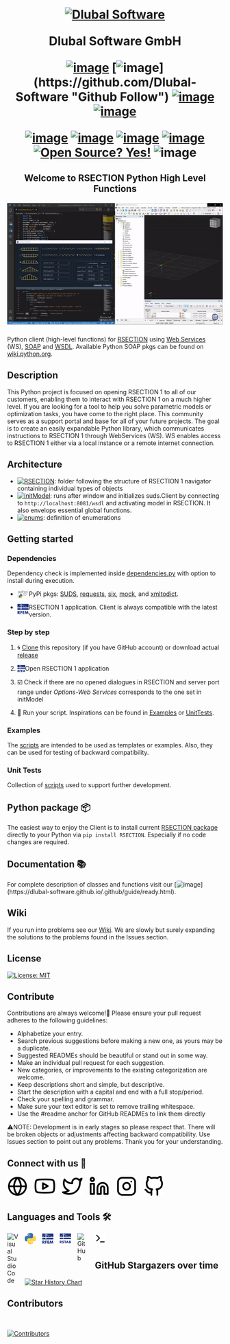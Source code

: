 <h1 align="center">
<a href="https://www.dlubal.com/en" title="Logo"><img src="https://raw.githubusercontent.com/Dlubal-Software/RFEM_Python_Client/main/img/logo.gif" width="180" height="180" alt="Dlubal Software" /></a>

Dlubal Software GmbH

[![image](https://img.shields.io/twitter/follow/dlubal_en?style=social)](https://twitter.com/dlubal_en "Twitter Follow")
[![image](https://img.shields.io/badge/GitHub-Dlubal_Software-darkblue?logo=github&amp;)](https://github.com/Dlubal-Software "Github Follow")
[![image](https://img.shields.io/badge/http://-dlubal.com-darkblue)](https://www.dlubal.com/en-US "Dlubal Website")
[![image](https://img.shields.io/badge/docs-API-darkblue?logo=read-the-docs&amp;logoColor=white)](https://dlubal-software.github.io/.github/ "Documentation")

[![image](https://img.shields.io/badge/RFEM-v6.0-blue)](https://www.dlubal.com/en/products/rfem-fea-software/what-is-rfem "RFEM")
[![image](https://img.shields.io/badge/RSTAB-v9.0-blue)](https://www.dlubal.com/en/products/rstab-beam-structures/what-is-rstab "RSTAB")
[![image](https://img.shields.io/badge/RSECTION-v1.0-blue)](https://www.dlubal.com/en/products/cross-section-properties-software/rsection "RSECTION")
[![image](https://img.shields.io/badge/Python-3-blue?logo=python&amp;logoColor=yellow)](https://www.python.org/)
[![Open Source? Yes!](https://badgen.net/badge/Open%20Source%20%3F/Yes%21/blue?icon=github)](https://github.com/Dlubal-Software/RSECTION_Python_Client)
![image](https://img.shields.io/badge/coverage-87%25-green)

</h1>


<h2 align="center">

Welcome to RSECTION Python High Level Functions

<a href="https://www.dlubal.com/en/products/cross-section-properties-software/rsection" title="API"><img src="./img/2Dtruss.gif" width=550 alt="Tutorial" /></a>
</h2>

Python client (high-level functions) for [RSECTION](https://www.dlubal.com/en/products/cross-section-properties-software/rsection) using [Web Services](https://en.wikipedia.org/wiki/Web_service) (WS), [SOAP](https://cs.wikipedia.org/wiki/SOAP) and [WSDL](https://en.wikipedia.org/wiki/Web_Services_Description_Language). Available Python SOAP pkgs can be found on [wiki.python.org](https://wiki.python.org/moin/WebServices#SOAP).


## Description
This Python project is focused on opening RSECTION 1 to all of our customers, enabling them to interact with RSECTION 1 on a much higher level. If you are looking for a tool to help you solve parametric models or optimization tasks, you have come to the right place. This community serves as a support portal and base for all of your future projects. The goal is to create an easily expandable Python library, which communicates instructions to RSECTION 1 through WebServices (WS). WS enables access to RSECTION 1 either via a local instance or a remote internet connection.

## Architecture

* [![RSECTION](https://img.shields.io/badge/RSECTION-blue)](/RSECTION): folder following the structure of RSECTION 1 navigator containing individual types of objects
* [![initModel](https://img.shields.io/badge/initModel.py-blue)](/RSECTION/initModel.py): runs after window and initializes suds.Client by connecting to `http://localhost:8081/wsdl` and activating model in RSECTION. It also envelops essential global functions.
* [![enums](https://img.shields.io/badge/enums.py-blue)](/RSECTION/enums.py): definition of enumerations



## Getting started

### Dependencies
Dependency check is implemented inside [dependencies.py](RSECTION/dependencies.py) with option to install during execution.
* <img align="left" alt="PyPi" width="26px" src="https://raw.githubusercontent.com/Dlubal-Software/RFEM_Python_Client/main/img/PyPI.png" style="padding-right:1px;">PyPi pkgs: [SUDS](https://github.com/cackharot/suds-py3), [requests](https://docs.python-requests.org/en/master/), [six](https://pypi.org/project/six/), [mock](https://pypi.org/project/mock/), and [xmltodict](https://pypi.org/project/xmltodict/).

* <img align="left" alt="RSECTION" width="26px" src="https://raw.githubusercontent.com/Dlubal-Software/RFEM_Python_Client/main/img/RFEM.png" style="padding-right:1px;">RSECTION 1 application. Client is always compatible with the latest version.

### Step by step
1) 🌀 [Clone](https://git-scm.com/book/en/v2/Git-Basics-Getting-a-Git-Repository#:~:text=Cloning%20an%20Existing%20Repository) this repository (if you have GitHub account) or download actual [release](https://github.com/Dlubal-Software/RFEM_Python_Client/releases)
2) <img align="left" alt="RSECTION" width="18px" src="https://raw.githubusercontent.com/Dlubal-Software/RFEM_Python_Client/main/img/RFEM.png"> Open RSECTION 1 application

3) ☑️ Check if there are no opened dialogues in RSECTION and server port range under *Options-Web Services* corresponds to the one set in initModel
4) 🏃 Run your script. Inspirations can be found in [Examples](/Examples/) or [UnitTests](/UnitTests/).

### Examples
The [scripts](https://github.com/Dlubal-Software/RSECTION_Python_Client/tree/main/Examples) are intended to be used as templates or examples. Also, they can be used for testing of backward compatibility.

### Unit Tests
Collection of [scripts](https://github.com/Dlubal-Software/RSECTION_Python_Client/tree/main/UnitTests) used to support further development.

## Python package 📦
The easiest way to enjoy the Client is to install current [RSECTION package](https://pypi.org/project/RFEM/) directly to your Python via `pip install RSECTION`. Especially if no code changes are required.

## Documentation 📚
For complete description of classes and functions visit our [![image](https://img.shields.io/badge/GitHub-page-darkblue?logo=github&amp;)](https://dlubal-software.github.io/.github/guide/ready.html).

## Wiki
If you run into problems see our [Wiki](https://github.com/Dlubal-Software/RSECTION_Python_Client/wiki). We are slowly but surely expanding the solutions to the problems found in the Issues section.

## License
[![License: MIT](https://img.shields.io/badge/License-MIT-yellow.svg)](https://opensource.org/licenses/MIT)

## Contribute
Contributions are always welcome!🙂 Please ensure your pull request adheres to the following guidelines:

* Alphabetize your entry.
* Search previous suggestions before making a new one, as yours may be a duplicate.
* Suggested READMEs should be beautiful or stand out in some way.
* Make an individual pull request for each suggestion.
* New categories, or improvements to the existing categorization are welcome.
* Keep descriptions short and simple, but descriptive.
* Start the description with a capital and end with a full stop/period.
* Check your spelling and grammar.
* Make sure your text editor is set to remove trailing whitespace.
* Use the #readme anchor for GitHub READMEs to link them directly

⚠️NOTE: Development is in early stages so please respect that. There will be broken objects or adjustments affecting backward compatibility. Use Issues section to point out any problems. Thank you for your understanding.


## Connect with us 🤝

[![website](https://raw.githubusercontent.com/Dlubal-Software/RFEM_Python_Client/90dd83267c3d46e9a9736b2659aeb3fb23a838da/img/globe-light.svg)](https://www.dlubal.com/en)
&nbsp;&nbsp;
[![Youtube](https://raw.githubusercontent.com/Dlubal-Software/RFEM_Python_Client/90dd83267c3d46e9a9736b2659aeb3fb23a838da/img/youtube-light.svg)](https://www.youtube.com/c/DlubalEN)
&nbsp;&nbsp;
[![Twitter](https://raw.githubusercontent.com/Dlubal-Software/RFEM_Python_Client/90dd83267c3d46e9a9736b2659aeb3fb23a838da/img/twitter-light.svg)](https://twitter.com/dlubal_en)
&nbsp;&nbsp;
[![LinkedIn](https://raw.githubusercontent.com/Dlubal-Software/RFEM_Python_Client/90dd83267c3d46e9a9736b2659aeb3fb23a838da/img/linkedin-light.svg)](https://de.linkedin.com/company/dlubal-software)
&nbsp;&nbsp;
[![Instagram](https://raw.githubusercontent.com/Dlubal-Software/RFEM_Python_Client/90dd83267c3d46e9a9736b2659aeb3fb23a838da/img/instagram-light.svg)](https://www.instagram.com/dlubal_software/)
&nbsp;&nbsp;
[![GitHub](https://raw.githubusercontent.com/Dlubal-Software/RFEM_Python_Client/90dd83267c3d46e9a9736b2659aeb3fb23a838da/img/github-light.svg)](https://github.com/Dlubal-Software)

## Languages and Tools 🛠️

[<img align="left" alt="Visual Studio Code" width="26px" src="https://cdn.jsdelivr.net/gh/devicons/devicon/icons/vscode/vscode-original.svg" style="padding-right:15px;" />](https://code.visualstudio.com/)
[<img align="left" alt="Python" width="26px" src="https://raw.githubusercontent.com/Dlubal-Software/RFEM_Python_Client/main/img/Python.png" style="padding-right:15px;" />](https://www.python.org/)
[<img align="left" alt="RFEM" width="26px" src="https://raw.githubusercontent.com/Dlubal-Software/RFEM_Python_Client/main/img/RFEM.png" style="padding-right:15px;" />](https://www.dlubal.com/en/products/rfem-fea-software/what-is-rfem)
[<img align="left" alt="RSTAB" width="26px" src="https://raw.githubusercontent.com/Dlubal-Software/RFEM_Python_Client/main/img/RSTAB.png" style="padding-right:15px;" />](https://www.dlubal.com/en/products/rstab-beam-structures/what-is-rstab)
[<img align="left" alt="GitHub" width="26px" src="https://user-images.githubusercontent.com/3369400/139448065-39a229ba-4b06-434b-bc67-616e2ed80c8f.png" style="padding-right:15px;" />](https://github.com/Dlubal-Software)
<img align="left" alt="Terminal" width="26px" src="https://raw.githubusercontent.com/Dlubal-Software/RFEM_Python_Client/90dd83267c3d46e9a9736b2659aeb3fb23a838da/img/terminal-light.svg" style="padding-right:15px;" />
</br>
</br>

## GitHub Stargazers over time

[![Star History Chart](https://api.star-history.com/svg?repos=Dlubal-Software/RFEM_Python_Client&type=Date)](https://star-history.com/#Dlubal-Software/RFEM_Python_Client&Date)


## Contributors

</br>

[![Contributors](https://contrib.rocks/image?repo=Dlubal-Software/RSECTION_Python_Client)](https://github.com/Dlubal-Software/RSECTION_Python_Client/graphs/contributors)

